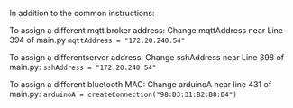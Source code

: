 In addition to the common instructions:

To assign a different mqtt broker address:
Change mqttAddress near Line 394 of main.py
`mqttAddress = "172.20.240.54"`

To assign a differentserver address:
Change sshAddress near Line 398 of main.py:
`sshAddress = "172.20.240.54"`

To assign a different bluetooth MAC:
Change arduinoA near line 431 of main.py:
`arduinoA = createConnection("98:D3:31:B2:B8:D4")`


